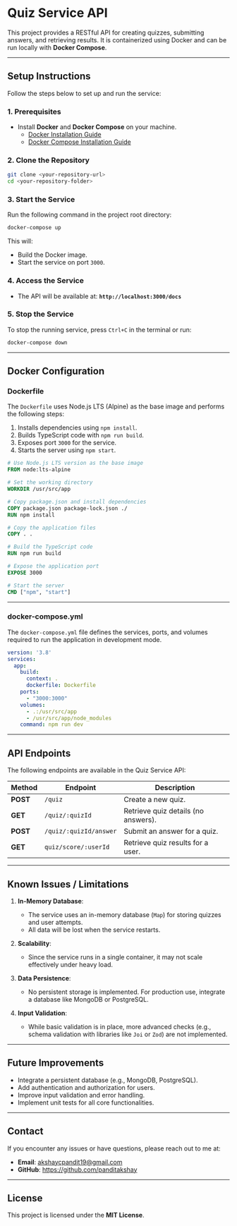 # **Quiz Service API**

This project provides a RESTful API for creating quizzes, submitting answers, and retrieving results. It is containerized using Docker and can be run locally with **Docker Compose**.

---

## **Setup Instructions**

Follow the steps below to set up and run the service:

### **1. Prerequisites**

- Install **Docker** and **Docker Compose** on your machine.
  - [Docker Installation Guide](https://docs.docker.com/get-docker/)
  - [Docker Compose Installation Guide](https://docs.docker.com/compose/install/)

### **2. Clone the Repository**

   ```bash
   git clone <your-repository-url>
   cd <your-repository-folder>
   ```

### **3. Start the Service**

   Run the following command in the project root directory:

   ```bash
   docker-compose up
   ```

   This will:

- Build the Docker image.
- Start the service on port `3000`.

### **4. Access the Service**

- The API will be available at: **`http://localhost:3000/docs`**

### **5. Stop the Service**

   To stop the running service, press `Ctrl+C` in the terminal or run:

   ```bash
   docker-compose down
   ```

---

## **Docker Configuration**

### **Dockerfile**

The `Dockerfile` uses Node.js LTS (Alpine) as the base image and performs the following steps:

1. Installs dependencies using `npm install`.
2. Builds TypeScript code with `npm run build`.
3. Exposes port `3000` for the service.
4. Starts the server using `npm start`.

```dockerfile
# Use Node.js LTS version as the base image
FROM node:lts-alpine

# Set the working directory
WORKDIR /usr/src/app

# Copy package.json and install dependencies
COPY package.json package-lock.json ./
RUN npm install

# Copy the application files
COPY . .

# Build the TypeScript code
RUN npm run build

# Expose the application port
EXPOSE 3000

# Start the server
CMD ["npm", "start"]
```

---

### **docker-compose.yml**

The `docker-compose.yml` file defines the services, ports, and volumes required to run the application in development mode.

```yaml
version: '3.8'
services:
  app:
    build:
      context: .
      dockerfile: Dockerfile
    ports:
      - "3000:3000"
    volumes:
      - .:/usr/src/app
      - /usr/src/app/node_modules
    command: npm run dev
```

---

## **API Endpoints**

The following endpoints are available in the Quiz Service API:

| **Method** | **Endpoint**            | **Description**                     |
|------------|-------------------------|-------------------------------------|
| **POST**   | `/quiz`                 | Create a new quiz.                  |
| **GET**    | `/quiz/:quizId`         | Retrieve quiz details (no answers). |
| **POST**   | `/quiz/:quizId/answer`  | Submit an answer for a quiz.        |
| **GET**    | `quiz/score/:userId`    | Retrieve quiz results for a user.   |

---

## **Known Issues / Limitations**

1. **In-Memory Database**:
   - The service uses an in-memory database (`Map`) for storing quizzes and user attempts.
   - All data will be lost when the service restarts.

2. **Scalability**:
   - Since the service runs in a single container, it may not scale effectively under heavy load.

3. **Data Persistence**:
   - No persistent storage is implemented. For production use, integrate a database like MongoDB or PostgreSQL.

4. **Input Validation**:
   - While basic validation is in place, more advanced checks (e.g., schema validation with libraries like `Joi` or `Zod`) are not implemented.

---

## **Future Improvements**

- Integrate a persistent database (e.g., MongoDB, PostgreSQL).
- Add authentication and authorization for users.
- Improve input validation and error handling.
- Implement unit tests for all core functionalities.

---

## **Contact**

If you encounter any issues or have questions, please reach out to me at:

- **Email**: <akshaycpandit19@gmail.com>
- **GitHub**: <https://github.com/panditakshay>

---

## **License**

This project is licensed under the **MIT License**.

